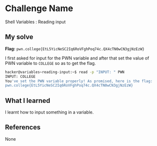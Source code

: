 # Challenge Name
Shell Variables : Reading input

## My solve
**Flag:** `pwn.college{EtL5YicNeSC2Iq6RoVFghPoq74c.QX4cTN0wCN3gjNzEzW}`

I first asked for input for the PWN variable and after that set the value of PWN variable to `COLLEGE` so as to get the flag.
```bash
hacker@variables~reading-input:~$ read -p "INPUT: " PWN
INPUT: COLLEGE
You've set the PWN variable properly! As promised, here is the flag:
pwn.college{EtL5YicNeSC2Iq6RoVFghPoq74c.QX4cTN0wCN3gjNzEzW}
```

## What I learned
I learnt how to input something in a variable.

## References 
None



